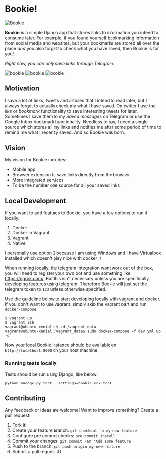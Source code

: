 # Bookie!

![Bookie](https://github.com/mjdubell/Bookie/workflows/Bookie/badge.svg)

**Bookie** is a simple Django app that stores links to information you intend to consume later. For example, if you found yourself bookmarking information from social media and websites, but your bookmarks are stored all over the place *and* you also forget to check what you have saved, then Bookie is for you!

*Right now, you can only save links through Telegram.*

![bookie](docs/screenshots/bookie1.png)
![bookie](docs/screenshots/bookie2.png)
![bookie](docs/screenshots/bookie3.png)

## Motivation

I save a lot of links, tweets and articles that I intend to read later, but I always forget to actually check my what I have saved. On twitter I use the *like* or *bookmark* functionality to save interesting tweets for later. Sometimes I save them to my *Saved messages* on Telegram or use the Google Inbox bookmark functionality. Needless to say, I need a single source which stores all my links and notifies me after some period of time to remind me what I recently saved. And so Bookie was born.


## Vision

My vision for Bookie includes:
- Mobile app
- Browser extension to save links directly from the browser
- More integrated services
- To be the number one source for all your saved links

## Local Development

If you want to add features to Bookie, you have a few options to run it locally:
1. Docker
2. Docker in Vagrant
3. Vagrant
4. Native

I personally use option 2 because I am using Windows and I have Virtualbox installed which doesn't play nice with docker :/

When running locally, the telegram integration wont work out of the box, you will need to register your own bot and use something like https://ngrok.com/. But this isn't necessary unless you are specifically developing features using telegram. Therefore Bookie will just set the telegram token to `123` unless otherwise specified.

Use the guideline below to start developing locally with vagrant and docker. If you don't want to use vagrant, simply skip the vagrant part and run `docker-compose`.
```
$ vagrant up
$ vagrant ssh
vagrant@ubuntu-xenial:~$ cd /vagrant_data
vagrant@ubuntu-xenial:/vagrant_data$ sudo docker-compose -f dev.yml up -d  
```

Now your local Bookie instance should be available on `http://localhost:8000` on your host machine.

### Running tests locally

Tests should be run using Django, like below:

```
python manage.py test --settings=bookie.env.test
```

## Contributing
Any feedback or ideas are welcome! Want to improve something? Create a pull request!

1. Fork it!
2. Create your feature branch: `git checkout -b my-new-feature`
3. Configure pre commit checks: `pre-commit install`
4. Commit your changes: `git commit -am 'Add some feature'`
5. Push to the branch: `git push origin my-new-feature`
6. Submit a pull request :D
